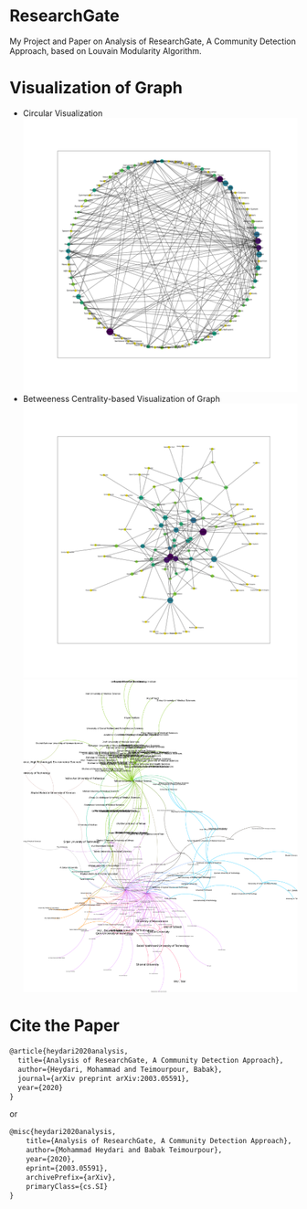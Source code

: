 # ResearchGate
My Project and Paper on Analysis of ResearchGate, A Community Detection Approach, based on Louvain Modularity Algorithm.
# Visualization of Graph
* Circular Visualization
![Circular Visualization of the Collaboration Network Graph on ResearchGate](https://github.com/MohammadHeydari/ResearchGate/blob/master/Circular_Visualization_of_Graph.svg)
* Betweeness Centrality-based Visualization of Graph
![Betweeness Centrality-based Visualization of Graph](https://github.com/MohammadHeydari/ResearchGate/blob/master/Spring_Visualization_of_Graph_based_in_Betweenness_Centrality.svg)
![fruchterman_reingold](https://github.com/MohammadHeydari/ResearchGate/blob/master/Fructhterman_Reingold_Visualizaation_of_Graph.svg)
# Cite the Paper
```
@article{heydari2020analysis,
  title={Analysis of ResearchGate, A Community Detection Approach},
  author={Heydari, Mohammad and Teimourpour, Babak},
  journal={arXiv preprint arXiv:2003.05591},
  year={2020}
}
```
or
```
@misc{heydari2020analysis,
    title={Analysis of ResearchGate, A Community Detection Approach},
    author={Mohammad Heydari and Babak Teimourpour},
    year={2020},
    eprint={2003.05591},
    archivePrefix={arXiv},
    primaryClass={cs.SI}
}
```
